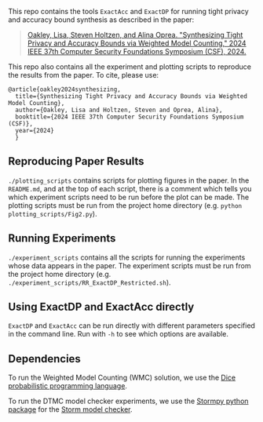 This repo contains the tools `ExactAcc` and `ExactDP` for running tight privacy and accuracy bound synthesis as described in the paper:


>[Oakley, Lisa, Steven Holtzen, and Alina Oprea. "Synthesizing Tight Privacy and Accuracy Bounds via Weighted Model Counting," 2024 IEEE 37th Computer Security Foundations Symposium (CSF), 2024.](https://arxiv.org/abs/2402.16982)

This repo also contains all the experiment and plotting scripts to reproduce the results from the paper. To cite, please use:
```
@article{oakley2024synthesizing,
  title={Synthesizing Tight Privacy and Accuracy Bounds via Weighted Model Counting},
  author={Oakley, Lisa and Holtzen, Steven and Oprea, Alina},
  booktitle={2024 IEEE 37th Computer Security Foundations Symposium (CSF)}, 
  year={2024}
  }
```

## Reproducing Paper Results
`./plotting_scripts` contains scripts for plotting figures in the paper. In the `README.md`, and at the top of each script, there is a comment which tells you which experiment scripts need to be run before the plot can be made. The plotting scripts must be run from the project home directory (e.g. `python plotting_scripts/Fig2.py`).

## Running Experiments
`./experiment_scripts` contains all the scripts for running the experiments whose data appears in the paper. The experiment scripts must be run from the project home directory (e.g. `./experiment_scripts/RR_ExactDP_Restricted.sh`).

## Using ExactDP and ExactAcc directly
`ExactDP` and `ExactAcc` can be run directly with different parameters specified in the command line. Run with `-h` to see which options are available.

## Dependencies
To run the Weighted Model Counting (WMC) solution, we use the [Dice probabilistic programming language](https://github.com/SHoltzen/dice).

To run the DTMC model checker experiments, we use the [Stormpy python package](https://moves-rwth.github.io/stormpy/) for the [Storm model checker](https://www.stormchecker.org/).

